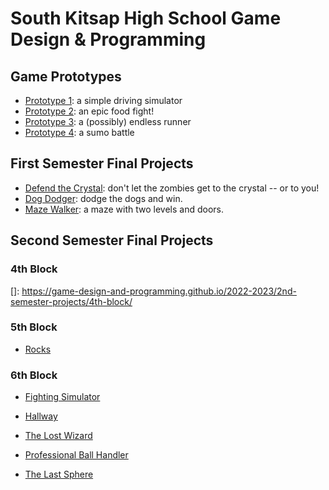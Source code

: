 # South Kitsap High School Game Design & Programming

## Game Prototypes

* [Prototype 1][p1]: a simple driving simulator
* [Prototype 2][p2]: an epic food fight!
* [Prototype 3][p3]: a (possibly) endless runner
* [Prototype 4][p4]: a sumo battle

[p1]: <https://game-design-and-programming.github.io/Prototypes/prototype-1/>
[p2]: <https://game-design-and-programming.github.io/Prototypes/prototype-2/>
[p3]: <https://game-design-and-programming.github.io/Prototypes/prototype-3/index.html>
[p4]: <https://game-design-and-programming.github.io/Prototypes/prototype-4/>
[p5]: <https://game-design-and-programming.github.io/Prototypes/prototype-5/>

## First Semester Final Projects

* [Defend the Crystal][dtc]: don't let the zombies get to the crystal -- or to you!
* [Dog Dodger][dd]: dodge the dogs and win.
* [Maze Walker][mw]: a maze with two levels and doors.

[dtc]: <https://game-design-and-programming.github.io/2022-2023/1st-semester-projects/DefendTheCrystal/index.html>
[dd]: <https://game-design-and-programming.github.io/2022-2023/1st-semester-projects/DogDodger/index.html>
[mw]: <https://game-design-and-programming.github.io/2022-2023/1st-semester-projects/MazeWalker/index.html>

## Second Semester Final Projects

### 4th Block

[]: <https://game-design-and-programming.github.io/2022-2023/2nd-semester-projects/4th-block/>

### 5th Block

* [Rocks][rocks]

[rocks]: <https://game-design-and-programming.github.io/2022-2023/2nd-semester-projects/5th-block/Rocks/index.html>

### 6th Block

* [Fighting Simulator][fs]
* [Hallway][h]
* [The Lost Wizard][tlw]
* [Professional Ball Handler][pbh]

* [The Last Sphere][tls]

[fs]: <https://game-design-and-programming.github.io/2022-2023/2nd-semester-projects/6th-block/Fighting-Simulator/index.html>
[h]: <https://game-design-and-programming.github.io/2022-2023/2nd-semester-projects/6th-block/Hallway/index.html>
[tlw]: <https://game-design-and-programming.github.io/2022-2023/2nd-semester-projects/6th-block/The-Lost-Wizard/index.html>
[pbh]: <https://game-design-and-programming.github.io/2022-2023/2nd-semester-projects/6th-block/Professional-Ball-Handler/index.html>

[tls]: <https://game-design-and-programming.github.io/2022-2023/2nd-semester-projects/6th-block/The-Last-Sphere/index.html>
